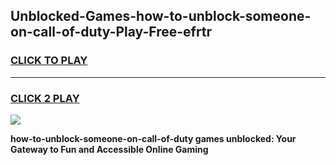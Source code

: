 
## Unblocked-Games-how-to-unblock-someone-on-call-of-duty-Play-Free-efrtr
<h3>
<a href="https://premium76.site?title=how-to-unblock-someone-on-call-of-duty&ref=19M">CLICK TO PLAY</a></h3>
<hr>

<h3>
<a href="https://premium76.site?title=how-to-unblock-someone-on-call-of-duty&ref=19M">CLICK 2 PLAY</a>
  
</h3>

<a href="https://premium76.site?title=how-to-unblock-someone-on-call-of-duty&ref=19M"><img src="https://clearcache.store/games.png"></a>


**how-to-unblock-someone-on-call-of-duty games unblocked: Your Gateway to Fun and Accessible Online Gaming**
